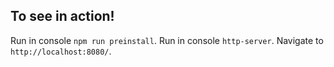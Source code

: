 ## To see in action!

Run in console `npm run preinstall`. Run in console `http-server`. Navigate to `http://localhost:8080/`.